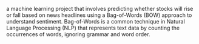  a machine learning project that involves predicting whether stocks will rise or fall based on news headlines using a Bag-of-Words (BOW) approach to understand sentiment. 
 Bag-of-Words is a common technique in Natural Language Processing (NLP) that represents text data by counting the occurrences of words, ignoring grammar and word order. 
